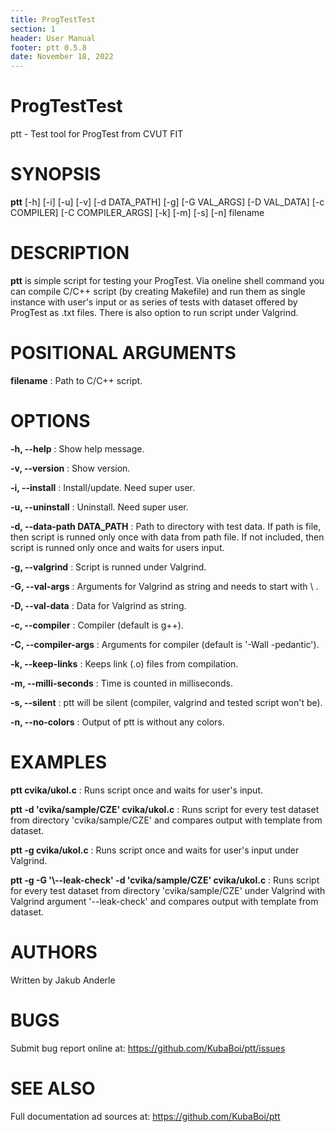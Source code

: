 ```yaml
---
title: ProgTestTest
section: 1
header: User Manual
footer: ptt 0.5.8
date: November 18, 2022
---
```


# ProgTestTest
ptt - Test tool for ProgTest from CVUT FIT

# SYNOPSIS
**ptt** [-h] [-i] [-u] [-v] [-d DATA_PATH] [-g] [-G VAL_ARGS] [-D VAL_DATA] [-c COMPILER] [-C COMPILER_ARGS] [-k] [-m] [-s] [-n] filename

# DESCRIPTION
**ptt** is simple script for testing your ProgTest. Via oneline shell command you can compile C/C++ script (by creating Makefile) and run them as single instance with user's input or as series of tests with dataset offered by ProgTest as .txt files. There is also option to run script under Valgrind.

# POSITIONAL ARGUMENTS
**filename**
: Path to C/C++ script.

# OPTIONS
**-h, --help**
: Show help message.

**-v, --version**
: Show version.

**-i, --install**
: Install/update. Need super user.

**-u, --uninstall**
: Uninstall. Need super user.

**-d, --data-path DATA_PATH** 
: Path to directory with test data. If path is file, then script is runned only once with data from path file. If not included, then script is runned only once and waits for users input.

**-g, --valgrind**
: Script is runned under Valgrind.

**-G, --val-args**
: Arguments for Valgrind as string and needs to start with \ .

**-D, --val-data**
: Data for Valgrind as string.

**-c, --compiler**
: Compiler (default is g++).

**-C, --compiler-args**
: Arguments for compiler (default is '-Wall -pedantic').

**-k, --keep-links**
: Keeps link (.o) files from compilation.

**-m, --milli-seconds**
: Time is counted in milliseconds.

**-s, --silent**
: ptt will be silent (compiler, valgrind and tested script won't be).

**-n, --no-colors**
: Output of ptt is without any colors.

# EXAMPLES
**ptt cvika/ukol.c**
: Runs script once and waits for user's input.

**ptt -d 'cvika/sample/CZE' cvika/ukol.c**
: Runs script for every test dataset from directory 'cvika/sample/CZE' and compares output with template from dataset.

**ptt -g cvika/ukol.c**
: Runs script once and waits for user's input under Valgrind.

**ptt -g -G '\\--leak-check' -d 'cvika/sample/CZE' cvika/ukol.c**
: Runs script for every test dataset from directory 'cvika/sample/CZE' under Valgrind with Valgrind argument '--leak-check' and compares output with template from dataset.

# AUTHORS
Written by Jakub Anderle

# BUGS
Submit bug report online at: <https://github.com/KubaBoi/ptt/issues>

# SEE ALSO
Full documentation ad sources at: <https://github.com/KubaBoi/ptt>

